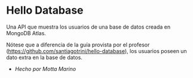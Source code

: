 # Hello Database
Una API que muestra los usuarios de una base de datos creada en MongoDB Atlas.

Nótese que a diferencia de la guía provista por el profesor (https://github.com/santiagotrini/hello-database), los usuarios poseen un dato extra en la base de datos.

* _Hecho por Motta Marino_
